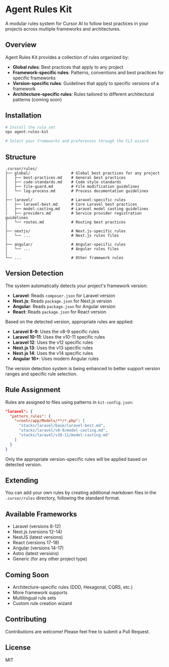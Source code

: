 # Agent Rules Kit

A modular rules system for Cursor AI to follow best practices in your projects across multiple frameworks and architectures.

## Overview

Agent Rules Kit provides a collection of rules organized by:

-   **Global rules**: Best practices that apply to any project
-   **Framework-specific rules**: Patterns, conventions and best practices for specific frameworks
-   **Version-specific rules**: Guidelines that apply to specific versions of a framework
-   **Architecture-specific rules**: Rules tailored to different architectural patterns (coming soon)

## Installation

```bash
# Install the rule set
npx agent-rules-kit

# Select your frameworks and preferences through the CLI wizard
```

## Structure

```
.cursor/rules/
├── global/                  # Global best practices for any project
│   ├── best-practices.md    # General best practices
│   ├── code-standards.md    # Code style standards
│   ├── file-guard.md        # File modification guidelines
│   └── log-process.md       # Process documentation guidelines
│
├── laravel/                 # Laravel-specific rules
│   ├── laravel-best.md      # Core Laravel best practices
│   ├── model-casting.md     # Laravel model casting guidelines
│   ├── providers.md         # Service provider registration guidelines
│   └── routes.md            # Routing best practices
│
├── nextjs/                  # Next.js-specific rules
│   └── ...                  # Next.js rules files
│
├── angular/                 # Angular-specific rules
│   └── ...                  # Angular rules files
│
└── ...                      # Other framework rules
```

## Version Detection

The system automatically detects your project's framework version:

-   **Laravel**: Reads `composer.json` for Laravel version
-   **Next.js**: Reads `package.json` for Next.js version
-   **Angular**: Reads `package.json` for Angular version
-   **React**: Reads `package.json` for React version

Based on the detected version, appropriate rules are applied:

-   **Laravel 8-9**: Uses the v8-9 specific rules
-   **Laravel 10-11**: Uses the v10-11 specific rules
-   **Laravel 12**: Uses the v12 specific rules
-   **Next.js 13**: Uses the v13 specific rules
-   **Next.js 14**: Uses the v14 specific rules
-   **Angular 16+**: Uses modern Angular rules

The version detection system is being enhanced to better support version ranges and specific rule selection.

## Rule Assignment

Rules are assigned to files using patterns in `kit-config.json`:

```json
"laravel": {
  "pattern_rules": {
    "<root>/app/Models/**/*.php": [
      "stacks/laravel/base/laravel-best.md",
      "stacks/laravel/v8-9/model-casting.md",
      "stacks/laravel/v10-11/model-casting.md"
    ]
  }
}
```

Only the appropriate version-specific rules will be applied based on detected version.

## Extending

You can add your own rules by creating additional markdown files in the `.cursor/rules` directory, following the standard format.

## Available Frameworks

-   Laravel (versions 8-12)
-   Next.js (versions 12-14)
-   NestJS (latest versions)
-   React (versions 17-18)
-   Angular (versions 14-17)
-   Astro (latest versions)
-   Generic (for any other project type)

## Coming Soon

-   Architecture-specific rules (DDD, Hexagonal, CQRS, etc.)
-   More framework supports
-   Multilingual rule sets
-   Custom rule creation wizard

## Contributing

Contributions are welcome! Please feel free to submit a Pull Request.

## License

MIT
